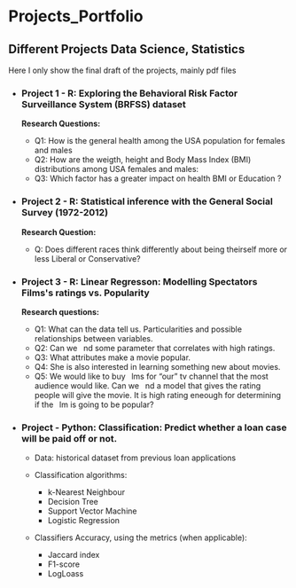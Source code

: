 # Projects_Portfolio
## Different Projects Data Science, Statistics
Here I only show the final draft of the projects, mainly pdf files

* ### Project 1 - R: Exploring the Behavioral Risk Factor Surveillance System (BRFSS) dataset
  **Research Questions:**
    * Q1: How is the general health among the USA population for females and males
    * Q2: How are the weigth, height and Body Mass Index (BMI) distributions among USA females and
males:
    * Q3: Which factor has a greater impact on health BMI or Education ?

* ### Project 2 - R: Statistical inference with the General Social Survey (1972-2012)
  **Research Question:**
    * Q: Does different races think differently about being theirself more or less Liberal or
Conservative?

* ### Project 3 - R: Linear Regresson: Modelling Spectators Films's ratings vs. Popularity
  **Research questions:**
  * Q1: What can the data tell us. Particularities and possible relationships between variables.
  * Q2: Can we  nd some parameter that correlates with high ratings.
  * Q3: What attributes make a movie popular.
  * Q4: She is also interested in learning something new about movies.
  * Q5: We would like to buy  lms for “our” tv channel that the most audience would like. Can we  nd a model that gives the
rating people will give the movie. It is high rating eneough for determining if the  lm is going to be popular?

* ### Project  - Python: Classification: Predict whether a loan case will be paid off or not.

  * Data: historical dataset from previous loan applications
  * Classification algorithms:
    * k-Nearest Neighbour
    * Decision Tree
    * Support Vector Machine
    * Logistic Regression
  
  * Classifiers Accuracy, using the metrics (when applicable):
    * Jaccard index
    * F1-score
    * LogLoass
